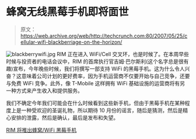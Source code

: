 # 蜂窝无线黑莓手机即将面世

> 原文：<https://web.archive.org/web/http://techcrunch.com:80/2007/05/25/cellular-wifi-blackberriage-on-the-horizon/>

![blackberrywifi.jpg](img/82d66fbeae6c4e611bb9c7a38bdac08a.png) RIM 正在进入 WiFi/Cell 交叉环，也是时候了。在本周早些时候与投资者的电话会议中，RIM 的首席执行官吉姆·巴尔斯利(这个名字总是很有趣)宣布，今年晚些时候，我们将撰写一部支持 WiFi 的黑莓手机。这为什么令人兴奋？这意味着公司计划的更好费率，因为手机运营商不仅要开始与自己竞争，还要与免费 WiFi 竞争。此外，像 T-Mobile 这样拥有 WiFi 基础设施的运营商将有另一种方式来产生收入和提供服务。

我们不确定今年我们可能会在什么时候看到这些新手机，但由于黑莓手机在某种程度上是一种受欢迎的圣诞礼物，所以期待 10 月份的谣言，随后是猜测，然后是精心安排的泄露，然后是确认，最后是发布和失望。

[RIM 将推出蜂窝/WiFi 黑莓手机](https://web.archive.org/web/20161022225807/http://www.phonescoop.com/news/item.php?n=2214)